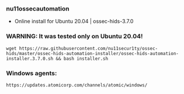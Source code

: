 ### nu11ossecautomation

- Online install for Ubuntu 20.04 | ossec-hids-3.7.0
### WARNING: It was tested only on Ubuntu 20.04!

```
wget https://raw.githubusercontent.com/nu11secur1ty/ossec-hids/master/ossec-hids-automation-installer/ossec-hids-automation-installer.3.7.0.sh && bash installer.sh
```
### Windows agents:
```URL
https://updates.atomicorp.com/channels/atomic/windows/
```
